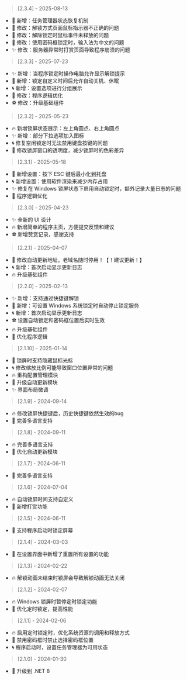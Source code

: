 ﻿> [2.3.4] - 2025-08-13  
* 🌈 新增：任务管理器状态恢复机制
* 🎁 修改：解锁方式页面鼠标指示器不正确的问题
* 🎈 修改：解除锁定时鼠标事件未释放的问题
* 💖 修改：使用密码框锁定时，输入法为中文的问题
* ✨ 修改：服务器异常时打赏页面导致程序崩溃的问题

> [2.3.3] - 2025-07-23  
* ✨ 新增：当程序锁定时操作电脑允许显示解锁提示
* 🎉 新增：锁定自定义时间后允许自动关机、休眠
* 🌀 新增：设置选项进行分组展示
* 🌈 修改：程序逻辑优化
* ⚽ 修改：升级基础组件

> [2.3.2] - 2025-05-23  
* 🔥 新增锁屏状态展示：左上角圆点、右上角圆点
* ✨ 新增：部分下拉选项加入图标
* 🌀 修复空闲锁定时无法禁用键盘按键的问题
* 🎉 修改锁屏窗口的透明度，减少锁屏时的色彩差异

> [2.3.1] - 2025-05-18  
* 🎉 新增设置：按下 ESC 键后最小化到托盘
* 🌀 新增设置：使用软件渲染来减少内存占用
* ✨ 修复在 Windows 锁屏状态下启用自动锁定时，额外记录大量日志的问题
* 🌈 程序逻辑优化

> [2.3.0] - 2025-04-23  
* ✨ 全新的 UI 设计
* 🔥 新增简单的程序主页，方便提交反馈和建议
* ⚽ 新增赞赏记录，感谢支持

> [2.2.1] - 2025-04-07  
* 🎉 修改自动更新地址，老域名随时停用！【！建议更新！】
* 🌀 新增：首次启动显示更新日志
* 🔥 升级基础组件

> [2.2.0] - 2025-02-13  
* ✨ 新增：支持通过快捷键解锁
* 🌈 新增：可设置 Windows 系统锁定时自动停止锁定服务
* 🌀 新增：首次启动显示更新日志
* ⚽ 设置自动锁定和密码框位置后实时生效
* 🔥 升级基础组件
* 🎉 优化程序逻辑

> [2.1.10] - 2025-01-14  
* 🌈 锁屏时支持隐藏鼠标光标
* 🌀 修改缩放比例可能导致窗口位置异常的问题
* 🔥 重构配置管理模块
* 🎉 升级自动更新模块
* ✨ 界面布局微调

> [2.1.9] - 2024-09-14  
* 🔥 修改锁屏快捷键后，历史快捷键依然生效的bug
* 🌈 完善多语言支持

> [2.1.8] - 2024-09-11  
* 🔥 完善多语言支持
* 🌈 优化自动更新模块

> [2.1.7] - 2024-06-11  
* 🌈 完善多语言支持

> [2.1.6] - 2024-07-04  
* 🔥 自动锁屏时间支持自定义
* 🌈 新增打赏功能

> [2.1.5] - 2024-06-11  
* 🌈 支持程序启动时锁定屏幕

> [2.1.4] - 2024-03-03  
* 🌈 在设置界面中新增了重置所有设置的功能

> [2.1.3] - 2024-02-22  
* 🔥 解锁动画未结束时锁屏会导致解锁动画无法关闭

> [2.1.2] - 2024-02-07  
* 🔥 Windows 锁屏时暂停定时锁定功能
* 🌈 优化定时锁定，提高性能

> [2.1.1] - 2024-02-06  
* 🔥 启用定时锁定时，优化系统资源的调用和释放方式
* 🌈 禁用密码框时禁止选择密码框位置
* 🌀 程序启动时，设置任务管理器为可用状态

> [2.1.0] - 2024-01-30  
* 🌈 升级到 .NET 8

